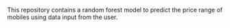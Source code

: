 This repository contains a random forest model to predict the price range of mobiles using data input from the user.
